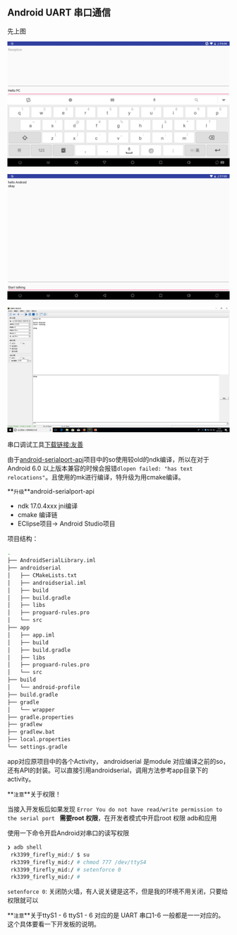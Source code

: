 ## Android UART 串口通信
先上图

![android_send](https://github.com/braincs/AndroidSerialLibrary/blob/master/images/android_send.png)

![android_talk](https://github.com/braincs/AndroidSerialLibrary/blob/master/images/android_talk.png)

![pc-comm](https://github.com/braincs/AndroidSerialLibrary/blob/master/images/pc-comm.png)

串口调试工具[下载链接:友善](http://www.alithon.com/downloads)

由于[android-serialport-api](https://github.com/cepr/android-serialport-api)项目中的so使用较old的ndk编译，所以在对于Android 6.0 以上版本兼容的时候会报错`dlopen failed: "has text relocations"`。且使用的mk进行编译，特升级为用cmake编译。

**`升级`**android-serialport-api

- ndk 17.0.4xxx jni编译
- cmake 编译链
- EClipse项目-> Android Studio项目

项目结构：

~~~bash
.
├── AndroidSerialLibrary.iml
├── androidserial
│   ├── CMakeLists.txt
│   ├── androidserial.iml
│   ├── build
│   ├── build.gradle
│   ├── libs
│   ├── proguard-rules.pro
│   └── src
├── app
│   ├── app.iml
│   ├── build
│   ├── build.gradle
│   ├── libs
│   ├── proguard-rules.pro
│   └── src
├── build
│   └── android-profile
├── build.gradle
├── gradle
│   └── wrapper
├── gradle.properties
├── gradlew
├── gradlew.bat
├── local.properties
└── settings.gradle
~~~

app对应原项目中的各个Activity， androidserial 是module 对应编译之前的so，还有API的封装。可以直接引用androidserial，调用方法参考app目录下的activity。

**`注意`**关于权限！

当接入开发板后如果发现 `Error You do not have read/write permission to the serial port `
**需要root 权限**，在开发者模式中开启root 权限 adb和应用  

使用一下命令开启Android对串口的读写权限

~~~bash
❯ adb shell   
 rk3399_firefly_mid:/ $ su  
 rk3399_firefly_mid:/ # chmod 777 /dev/ttyS4  
 rk3399_firefly_mid:/ # setenforce 0     
 rk3399_firefly_mid:/ # 
~~~

`setenforce 0`: 关闭防火墙，有人说关键是这不，但是我的环境不用关闭，只要给权限就可以  


**`注意`**关于ttyS1 - 6
ttyS1 - 6 对应的是 UART 串口1-6 一般都是一一对应的。这个具体要看一下开发板的说明。
